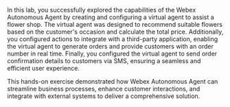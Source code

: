 In this lab, you successfully explored the capabilities of the Webex Autonomous Agent by creating and configuring a virtual agent to assist a flower shop. The virtual agent was designed to recommend suitable flowers based on the customer's occasion and calculate the total price. Additionally, you configured actions to integrate with a third-party application, enabling the virtual agent to generate orders and provide customers with an order number in real time. Finally, you configured the virtual agent to send order confirmation details to customers via SMS, ensuring a seamless and efficient user experience.


This hands-on exercise demonstrated how Webex Autonomous Agent can streamline business processes, enhance customer interactions, and integrate with external systems to deliver a comprehensive solution.